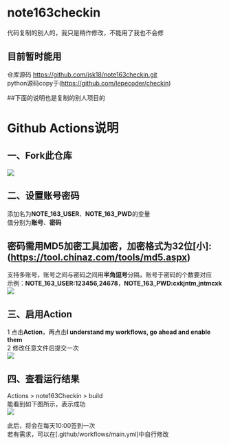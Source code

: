 # note163checkin
代码复制的别人的，我只是稍作修改，不能用了我也不会修
## 目前暂时能用
仓库源码 https://github.com/jsk18/note163checkin.git  
python源码copy于(https://github.com/lepecoder/checkin)

##下面的说明也是复制的别人项目的

# Github Actions说明
## 一、Fork此仓库
![](http://tu.yaohuo.me/imgs/2020/06/f059fe73afb4ef5f.png)
## 二、设置账号密码
添加名为**NOTE_163_USER**、**NOTE_163_PWD**的变量  
值分别为**账号**、**密码**  
## 密码需用MD5加密工具加密，加密格式为32位[小]:(https://tool.chinaz.com/tools/md5.aspx)
支持多账号，账号之间与密码之间用**半角逗号**分隔，账号于密码的个数要对应  
示例：**NOTE_163_USER:123456,24678**，**NOTE_163_PWD:cxkjntm,jntmcxk**
![](http://tu.yaohuo.me/imgs/2020/06/748bf9c0ca6143cd.png)

## 三、启用Action
1 点击**Action**，再点击**I understand my workflows, go ahead and enable them**  
2 修改任意文件后提交一次  
![](http://tu.yaohuo.me/imgs/2020/06/34ca160c972b9927.png)

## 四、查看运行结果
Actions > note163Checkin > build  
能看到如下图所示，表示成功  
![](http://note.youdao.com/yws/public/resource/17edb8861d2106a5c39ec94d91919150/xmlnote/48958A4994D64C20867281B67B7CDAFD/1059)

此后，将会在每天10:00签到一次  
若有需求，可以在[.github/workflows/main.yml]中自行修改

